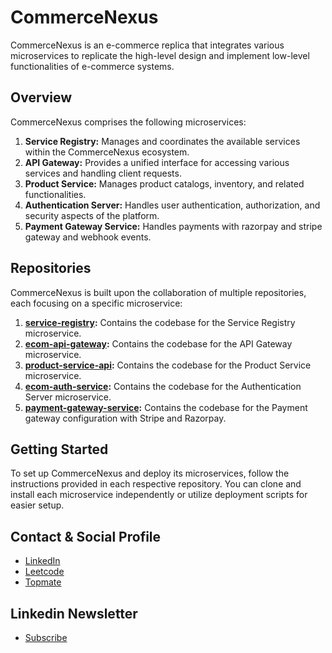 # CommerceNexus

CommerceNexus is an e-commerce replica that integrates various microservices to replicate the high-level design and implement low-level functionalities of e-commerce systems.

## Overview

CommerceNexus comprises the following microservices:

1. **Service Registry:** Manages and coordinates the available services within the CommerceNexus ecosystem.
2. **API Gateway:** Provides a unified interface for accessing various services and handling client requests.
3. **Product Service:** Manages product catalogs, inventory, and related functionalities.
4. **Authentication Server:** Handles user authentication, authorization, and security aspects of the platform.
5. **Payment Gateway Service:** Handles payments with razorpay and stripe gateway and webhook events.

## Repositories

CommerceNexus is built upon the collaboration of multiple repositories, each focusing on a specific microservice:

1. **[service-registry](https://github.com/ashwani-cse/service-registry):** Contains the codebase for the Service Registry microservice.
2. **[ecom-api-gateway](https://github.com/ashwani-cse/ecom-api-gateway):** Contains the codebase for the API Gateway microservice.
3. **[product-service-api](https://github.com/ashwani-cse/product-service-api):** Contains the codebase for the Product Service microservice.
4. **[ecom-auth-service](https://github.com/ashwani-cse/ecom-auth-service):** Contains the codebase for the Authentication Server microservice.
5. **[payment-gateway-service](https://github.com/ashwani-cse/payment-service):** Contains the codebase for the Payment gateway configuration with Stripe and Razorpay.

## Getting Started

To set up CommerceNexus and deploy its microservices, follow the instructions provided in each respective repository. You can clone and install each microservice independently or utilize deployment scripts for easier setup.


## Contact & Social Profile
- [LinkedIn](https://www.linkedin.com/in/ashwanicse/)
- [Leetcode](https://leetcode.com/ashwani__kumar/)
- [Topmate](https://topmate.io/ashwanikumar)
## Linkedin Newsletter
- [Subscribe](https://www.linkedin.com/newsletters/7084124970443767808/)

